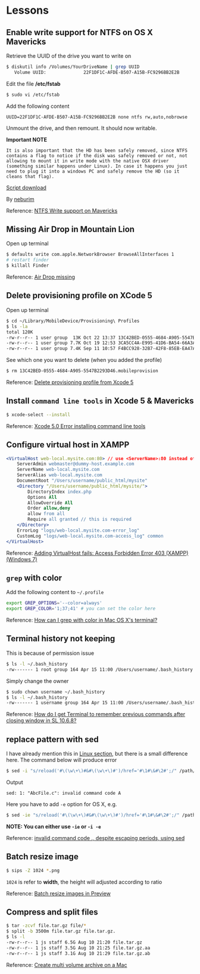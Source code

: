 # Lessons

## Enable write support for NTFS on OS X Mavericks

Retrieve the UUID of the drive you want to write on
```sh
$ diskutil info /Volumes/YourDriveName | grep UUID
   Volume UUID:              22F1DF1C-AFDE-B507-A15B-FC9296BB2E2B
```

Edit the file **/etc/fstab**
```sh
$ sudo vi /etc/fstab
```

Add the following content
```
UUID=22F1DF1C-AFDE-B507-A15B-FC9296BB2E2B none ntfs rw,auto,nobrowse
```

Unmount the drive, and then remount. It should now writable.

**Important NOTE**
```
It is also important that the HD has been safely removed, since NTFS contains a flag to notice if the disk was safely removed or not, not allowing to mount it in write mode with the native OSX driver (something similar happens under Linux). In case it happens you just need to plug it into a windows PC and safely remove the HD (so it cleans that flag).
```

[Script download](https://raw.github.com/jslim89/js-learning-journey/master/mac/attachments/ntfs.sh)

By [neburim](https://discussions.apple.com/people/neburim)

Reference: [NTFS Write support on Mavericks](https://discussions.apple.com/message/23816923#23816923)

## Missing Air Drop in Mountain Lion
Open up terminal
```sh
$ defaults write com.apple.NetworkBrowser BrowseAllInterfaces 1
# restart finder
$ killall Finder
```

Reference: [Air Drop missing](https://discussions.apple.com/thread/4300050#19735820)

## Delete provisioning profile on XCode 5
Open up terminal
```sh
$ cd ~/Library/MobileDevice/Provisioning\ Profiles
$ ls -la
total 120K
-rw-r--r-- 1 user group  13K Oct 22 13:37 13C42BED-0555-4684-A905-5547B2293D46.mobileprovision
-rw-r--r-- 1 user group 7.7K Oct 19 12:53 3CA5CC4A-E995-41D6-BA54-66A3AFB4061F.mobileprovision
-rw-r--r-- 1 user group 7.4K Sep 11 10:57 F4BCC928-32B7-42F8-85EB-EA47ADE86C14.mobileprovision
```

See which one you want to delete (when you added the profile)
```sh
$ rm 13C42BED-0555-4684-A905-5547B2293D46.mobileprovision
```

Reference: [Delete provisioning profile from Xcode 5](http://stackoverflow.com/questions/18923095/delete-provisioning-profile-from-xcode-5/18923552#18923552)

## Install `command line tools` in Xcode 5 & Mavericks

```sh
$ xcode-select --install
```

Reference: [Xcode 5.0 Error installing command line tools](http://stackoverflow.com/questions/19066647/xcode-5-0-error-installing-command-line-tools/19067279#19067279)

## Configure virtual host in XAMPP

```apache
<VirtualHost web-local.mysite.com:80> // use <ServerName>:80 instead of *:80
    ServerAdmin webmaster@dummy-host.example.com
    ServerName web-local.mysite.com
    ServerAlias web-local.mysite.com
    DocumentRoot "/Users/username/public_html/mysite"
    <Directory "/Users/username/public_html/mysite/">
        DirectoryIndex index.php
        Options All
        AllowOverride All
        Order allow,deny
        allow from all
        Require all granted // this is required
    </Directory>
    ErrorLog "logs/web-local.mysite.com-error_log"
    CustomLog "logs/web-local.mysite.com-access_log" common
</VirtualHost>
```

Reference: [Adding VirtualHost fails: Access Forbidden Error 403 (XAMPP) (Windows 7)](http://stackoverflow.com/questions/9110179/adding-virtualhost-fails-access-forbidden-error-403-xampp-windows-7/9117898#9117898)

## `grep` with color

Add the following content to `~/.profile`
```sh
export GREP_OPTIONS='--color=always'
export GREP_COLOR='1;37;41' # you can set the color here
```

Reference: [How can I grep with color in Mac OS X's terminal?](https://superuser.com/questions/416835/how-can-i-grep-with-color-in-mac-os-xs-terminal/417152#417152)

## Terminal history not keeping
This is because of permission issue
```sh
$ ls -l ~/.bash_history 
-rw------- 1 root group 164 Apr 15 11:00 /Users/username/.bash_history
```

Simply change the owner
```sh
$ sudo chown username ~/.bash_history
$ ls -l ~/.bash_history 
-rw------- 1 username group 164 Apr 15 11:00 /Users/username/.bash_history
```

Reference: [How do I get Terminal to remember previous commands after closing window in SL 10.6.8?](http://apple.stackexchange.com/questions/22385/how-do-i-get-terminal-to-remember-previous-commands-after-closing-window-in-sl-1/74405#74405)

## replace pattern with sed

I have already mention this in [Linux section](https://github.com/jslim89/js-learning-journey/tree/master/linux#replace-pattern-with-sed), but there is a small difference here. The command below will produce error

```sh
$ sed -i "s/reload('#\(\w\+\)#&#\(\w\+\)#')/href='#\1#\&#\2#';/" /path/to/file
```

Output
```
sed: 1: "AbcFile.c": invalid command code A
```

Here you have to add `-e` option for OS X, e.g.

```sh
$ sed -ie "s/reload('#\(\w\+\)#&#\(\w\+\)#')/href='#\1#\&#\2#';/" /path/to/file
```

**NOTE: You can either use `-ie` or `-i -e`**

Reference: [invalid command code ., despite escaping periods, using sed](http://stackoverflow.com/questions/19456518/invalid-command-code-despite-escaping-periods-using-sed/19457213#19457213)

## Batch resize image

```sh
$ sips -Z 1024 *.png
```

`1024` is refer to **width**, the height will adjusted according to ratio

Reference: [Batch resize images in Preview](http://hints.macworld.com/article.php?story=200911231158240)

## Compress and split files
```sh
$ tar -zcvf file.tar.gz file/*
$ split -b 3500m file.tar.gz file.tar.gz.
$ ls -l
-rw-r--r-- 1 js staff 6.5G Aug 10 21:20 file.tar.gz
-rw-r--r-- 1 js staff 3.5G Aug 10 21:25 file.tar.gz.aa
-rw-r--r-- 1 js staff 3.1G Aug 10 21:29 file.tar.gz.ab
```

Reference: [Create multi volume archive on a Mac](https://superuser.com/questions/173782/create-multi-volume-archive-on-a-mac/173790#173790)
